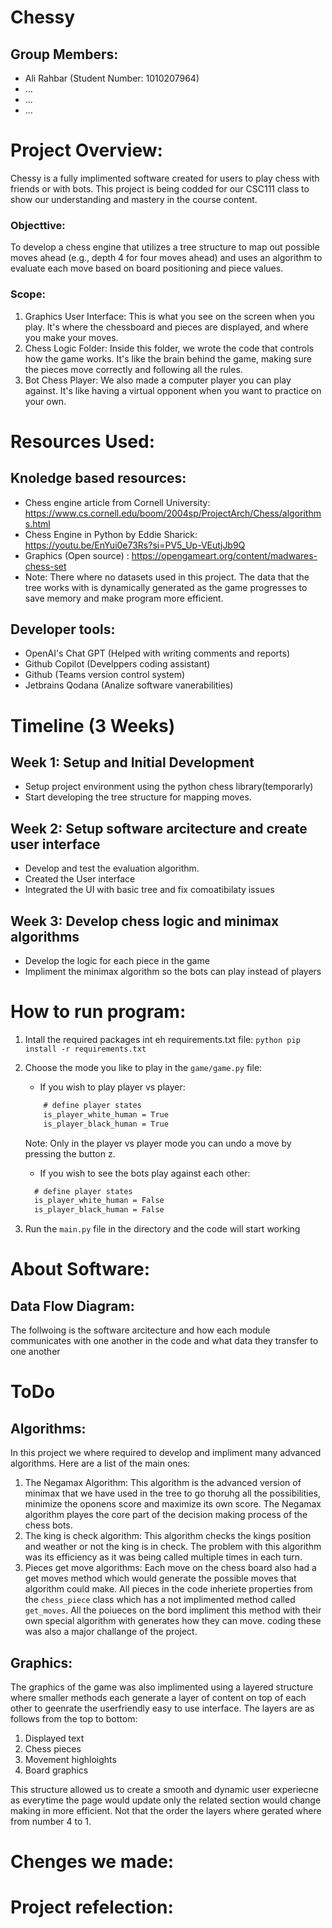 # Chessy

## Group Members:
- Ali Rahbar (Student Number: 1010207964)
- ...
- ...
- ...

# Project Overview:

Chessy is a fully implimented software created for users to play chess with friends or with bots. This project is being codded for our CSC111 class to show our understanding and mastery in the course content. 

### Objecttive:
To develop a chess engine that utilizes a tree structure to map out possible moves ahead (e.g., depth 4 for four moves ahead) and uses an algorithm to evaluate each move based on board positioning and piece values. 

### Scope:

1. Graphics User Interface: This is what you see on the screen when you play. It's where the chessboard and pieces are displayed, and where you make your moves.
2. Chess Logic Folder: Inside this folder, we wrote the code that controls how the game works. It's like the brain behind the game, making sure the pieces move correctly and following all the rules.
3. Bot Chess Player: We also made a computer player you can play against. It's like having a virtual opponent when you want to practice on your own.


# Resources Used:
## Knoledge based resources:
- Chess engine article from Cornell University: https://www.cs.cornell.edu/boom/2004sp/ProjectArch/Chess/algorithms.html
- Chess Engine in Python by Eddie Sharick: https://youtu.be/EnYui0e73Rs?si=PV5_Up-VEutjJb9Q
- Graphics (Open source) : https://opengameart.org/content/madwares-chess-set
- Note: There where no datasets used in this project. The data that the tree works with is dynamically generated as the game progresses to save memory and make program more efficient.
## Developer tools:
- OpenAI's Chat GPT (Helped with writing comments and reports)
- Github Copilot (Develppers coding assistant)
- Github (Teams version control system)
- Jetbrains Qodana (Analize software vanerabilities)

# Timeline (3 Weeks)

## Week 1: Setup and Initial Development
- Setup project environment using the python chess library(temporarly)
- Start developing the tree structure for mapping moves.
## Week 2: Setup software arcitecture and create user interface
- Develop and test the evaluation algorithm.
- Created the User interface
- Integrated the UI with basic tree and fix comoatibilaty issues
## Week 3: Develop chess logic and minimax algorithms
- Develop the logic for each piece in the game
- Impliment the minimax algorithm so the bots can play instead of players

# How to run program:
1. Intall the required packages int eh requirements.txt file:
   ```python pip install -r requirements.txt```

2. Choose the mode you like to play in the `game/game.py` file:
   - If you wish to play player vs player:
   ```css
       # define player states
       is_player_white_human = True
       is_player_black_human = True
   ```
   Note: Only in the player vs player mode you can undo a move by pressing the button z.
   - If you wish to see the bots play against each other:
    ```css
      # define player states
      is_player_white_human = False
      is_player_black_human = False
    ```

3. Run the `main.py` file in the directory and the code will start working

# About Software:

## Data Flow Diagram:
The follwoing is the software arcitecture and how each module communicates with one another in the code and what data they transfer to one another
# ToDo

## Algorithms:
In this project we where required to develop and impliment many advanced algorithms. Here are a list of the main ones:
1. The Negamax Algorithm: This algorithm is the advanced version of minimax that we have used in the tree to go thoruhg all the possibilities, minimize the oponens score and maximize its own score. The Negamax algorithm playes the core part of the decision making process of the chess bots.
2. The king is check algorithm: This algorithm checks the kings position and weather or not the king is in check. The problem with this algorithm was its efficiency as it was being called multiple times in each turn.
3. Pieces get move algorithms: Each move on the chess board also had a get moves method which would generate the possible moves that algorithm could make. All pieces in the code inheriete properties from the `chess_piece` class which has a not implimented method called `get_moves`. All the poiueces on the bord impliment this method with their own special algorithm with generates how they can move. coding these was also a major challange of the project.

## Graphics:
The graphics of the game was also implimented using a layered structure where smaller methods each generate a layer of content on top of each other to geenrate the userfriendly easy to use interface. The layers are as follows from the top to bottom:

1. Displayed text 
2. Chess pieces
3. Movement highloights
4. Board graphics

This structure allowed us to create a smooth and dynamic user experiecne as everytime the page would update only the related section would change making in more efficient. Not that the order the layers where gerated where from number 4 to 1.



# Chenges we made:

# Project refelection:



